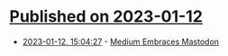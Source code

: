 # [Published on 2023-01-12](index.md)

* [2023-01-12, 15:04:27](https://news.ycombinator.com/item?id=34354506) - [Medium Embraces Mastodon](https://blog.medium.com/medium-embraces-mastodon-19dcb873eb11)
